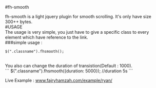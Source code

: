 #fh-smooth <br>

fh-smooth is a light jquery plugin for smooth scrolling. It's only have size 300++ bytes.
<br>
#USAGE<br> 
The usage is very simple, you just have to give a specific class to every element which have reference to the link.<br>
###simple usage : <br>
```
$(".classname").fhsmooth();
```

<br>
You also can change the duration of transistion(Default : 1000). <br>
```
$(".classname").fhsmooth({duration: 5000}); //duration 5s
```
<br>

Live Example : www.fajryhamzah.com/example/ryan/


